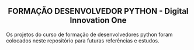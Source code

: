 <h2 align="center">FORMAÇÃO DESENVOLVEDOR PYTHON - Digital Innovation One</h2>

Os projetos do curso de formação de desenvolvedores python foram colocados neste repositório para futuras referências e estudos.

